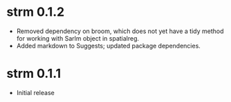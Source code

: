 # strm 0.1.2

- Removed dependency on broom, which does not yet have a tidy method for working with Sarlm object in spatialreg. 
- Added markdown to Suggests; updated package dependencies.

# strm 0.1.1

- Initial release